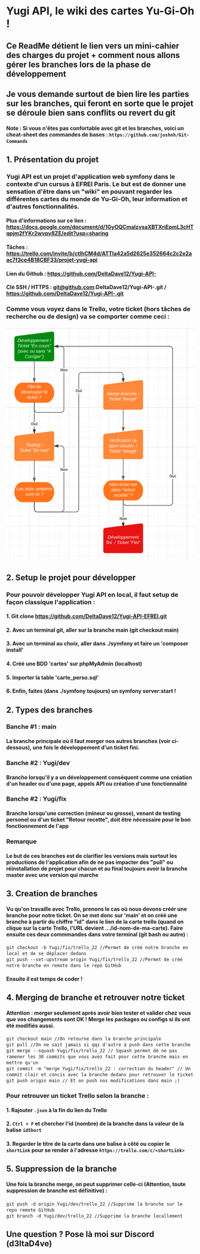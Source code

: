 # Yugi API, le wiki des cartes Yu-Gi-Oh !
## Ce ReadMe détient le lien vers un mini-cahier des charges du projet + comment nous allons gérer les branches lors de la phase de développement
## Je vous demande surtout de bien lire les parties sur les branches, qui feront en sorte que le projet se déroule bien sans conflits ou revert du git 
#### Note : Si vous n'êtes pas confortable avec git et les branches, voici un cheat-sheet des commandes de bases : `https://github.com/joshnh/Git-Commands`
  
## **1. Présentation du projet**

### **Yugi API est un projet d'application web symfony dans le contexte d'un cursus à EFREI Paris. Le but est de donner une sensation d'être dans un "wiki" en pouvant regarder les différentes cartes du monde de Yu-Gi-Oh, leur information et d'autres fonctionnalités.**
#### Plus d'informations sur ce lien : https://docs.google.com/document/d/1GyOQCmalzvsaXBTXriEpmL3cHTqpjm2fYKr2wvpv8ZE/edit?usp=sharing
#### Tâches : https://trello.com/invite/b/ctlhCM4d/ATTIa42a5d2625e352664c2c2e2aac7f3ce4B18CBF33/projet-yugi-api
#### Lien du Github : https://github.com/DeltaDave12/Yugi-API-
#### Clé SSH / HTTPS : git@github.com:DeltaDave12/Yugi-API-.git / https://github.com/DeltaDave12/Yugi-API-.git

### Comme vous voyez dans le Trello, votre ticket (hors tâches de recherche ou de design) va se comporter comme ceci :
![Graphique du fonctionnement des tickets Trello](/autres/graph_1.PNG)

## **2. Setup le projet pour développer**

###  Pour pouvoir développer Yugi API en local, il faut setup de façon classique l'application : 
#### 1. Git clone https://github.com/DeltaDave12/Yugi-API-EFREI.git
#### 2. Avec un terminal git, aller sur la branche main (git checkout main)
#### 3. Avec un terminal au choix, aller dans ./symfony et faire un 'composer install'
#### 4. Créé une BDD 'cartes' sur phpMyAdmin (localhost)
#### 5. Importer la table 'carte_perso.sql'
#### 6. Enfin, faites (dans ./symfony toujours) un symfony server:start !


## **2. Types des branches**

###  Banche #1 : main 
#### La branche principale où il faut merger nos autres branches (voir ci-dessous), une fois le développement d'un ticket fini. 

###  Banche #2 : Yugi/dev
#### Branche lorsqu'il y a un développement conséquent comme une création d'un header ou d'une page, appels API ou création d'une fonctionnalité

###  Banche #2 : Yugi/fix
#### Branche lorsqu'une correction (mineur ou grosse), venant de testing personel ou d'un ticket "Retour recette", doit être nécessaire pour le bon fonctionnement de l'app

### Remarque
#### Le but de ces branches est de clarifier les versions mais surtout les productions de l'application afin de ne pas impacter des "pull" ou réinstallation de projet pour chacun et au final toujours avoir la branche **master** avec une version qui marche 

## **3. Creation de branches** 
#### Vu qu'on travaille avec Trello, prenons le cas où nous devons créér une branche pour notre ticket. On se met donc sur 'main' et on créé une branche à partir du chiffre "id" dans le lien de la carte trello (quand on clique sur la carte Trello, l'URL devient .../**id**-nom-de-ma-carte). Faire ensuite ces deux commmandes dans votre terminal (git bash ou autre) :
```
git checkout -b Yugi/fix/trello_22 //Permet de créé notre branche en local et de se déplacer dedans
git push --set-upstream origin Yugi/fix/trello_22 //Permet de créé notre branche en remote dans le repo GitHub
```
#### Ensuite il est temps de coder !

## **4. Merging de branche et retrouver notre ticket**
#### Attention : merger seulement après avoir bien tester et valider chez vous que vos changements sont OK ! Merge les packages ou configs si ils ont été modifiés aussi.
```
git checkout main //On retourne dans la branche principale
git pull //On ne sait jamais si qqs d'autre à push dans cette branche
git merge --squash Yugi/fix/trello_22 // Squash permet de ne pas ramener les 30 commits que vous avez fait pour cette branche mais en mettre qu'un
git commit -m "merge Yugi/fix/trello_22 : correction du header" // Un commit clair et concis avec la branche dedans pour retrouver le ticket
git push origin main // Et on push nos modifications dans main ;)
```

### Pour retrouver un ticket Trello selon la branche :
#### 1. Rajouter `.json` à la fin du lien du Trello
#### 2. `Ctrl + F` et chercher l'id (nombre) de la branche dans la valeur de la balise `idShort`
#### 3. Regarder le titre de la carte dans une balise à côté ou copier le `shortLink` pour se render à l'adresse `https://trello.com/c/<shortLink>`

## **5. Suppression de la branche**
#### Une fois la branche merge, on peut supprimer celle-ci (Attention, toute suppression de branche est définitive) :
```
git push -d origin Yugi/dev/trello_22 //Supprime la branche sur le repo remote GitHub
git branch -d Yugi/dev/trello_22 //Supprime la branche locallement
```
## Une question ? Pose là moi sur Discord (d3ltaD4ve)

